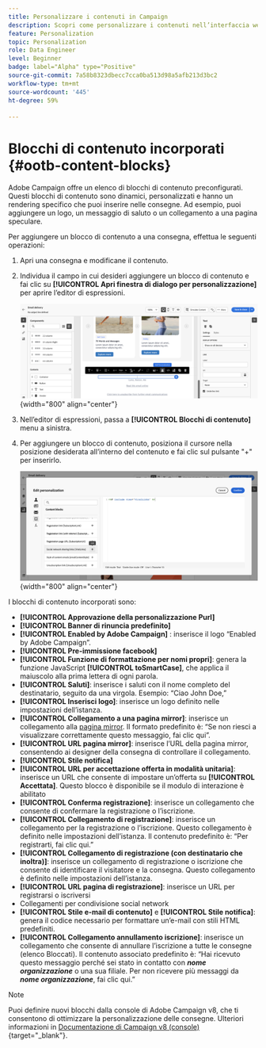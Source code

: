 ```yaml
---
title: Personalizzare i contenuti in Campaign
description: Scopri come personalizzare i contenuti nell’interfaccia web di Adobe Campaign
feature: Personalization
topic: Personalization
role: Data Engineer
level: Beginner
badge: label="Alpha" type="Positive"
source-git-commit: 7a58b8323dbecc7cca0ba513d98a5afb213d3bc2
workflow-type: tm+mt
source-wordcount: '445'
ht-degree: 59%

---
```



# Blocchi di contenuto incorporati {#ootb-content-blocks}

Adobe Campaign offre un elenco di blocchi di contenuto preconfigurati. Questi blocchi di contenuto sono dinamici, personalizzati e hanno un rendering specifico che puoi inserire nelle consegne. Ad esempio, puoi aggiungere un logo, un messaggio di saluto o un collegamento a una pagina speculare.

Per aggiungere un blocco di contenuto a una consegna, effettua le seguenti operazioni:

1. Apri una consegna e modificane il contenuto.

1. Individua il campo in cui desideri aggiungere un blocco di contenuto e fai clic su **[!UICONTROL Apri finestra di dialogo per personalizzazione]** per aprire l’editor di espressioni.

   ![](assets/content-block-access.png){width="800" align="center"}

1. Nell’editor di espressioni, passa a **[!UICONTROL Blocchi di contenuto]** menu a sinistra.

1. Per aggiungere un blocco di contenuto, posiziona il cursore nella posizione desiderata all’interno del contenuto e fai clic sul pulsante &quot;+&quot; per inserirlo.

   ![](assets/content-blocks.png){width="800" align="center"}

I blocchi di contenuto incorporati sono:

* **[!UICONTROL Approvazione della personalizzazione Purl]**
* **[!UICONTROL Banner di rinuncia predefinito]**
* **[!UICONTROL Enabled by Adobe Campaign]** : inserisce il logo “Enabled by Adobe Campaign”.
* **[!UICONTROL Pre-immissione facebook]**
* **[!UICONTROL Funzione di formattazione per nomi propri]**: genera la funzione JavaScript **[!UICONTROL toSmartCase]**, che applica il maiuscolo alla prima lettera di ogni parola.
* **[!UICONTROL Saluti]**: inserisce i saluti con il nome completo del destinatario, seguito da una virgola. Esempio: “Ciao John Doe,” 
* **[!UICONTROL Inserisci logo]**: inserisce un logo definito nelle impostazioni dell’istanza.
* **[!UICONTROL Collegamento a una pagina mirror]**: inserisce un collegamento alla [pagina mirror](../content/mirror-page.md). Il formato predefinito è: “Se non riesci a visualizzare correttamente questo messaggio, fai clic qui”.
* **[!UICONTROL URL pagina mirror]**: inserisce l’URL della pagina mirror, consentendo ai designer della consegna di controllare il collegamento.
* **[!UICONTROL Stile notifica]**
* **[!UICONTROL URL per accettazione offerta in modalità unitaria]**: inserisce un URL che consente di impostare un’offerta su **[!UICONTROL Accettata]**. Questo blocco è disponibile se il modulo di interazione è abilitato
* **[!UICONTROL Conferma registrazione]**: inserisce un collegamento che consente di confermare la registrazione o l’iscrizione.
* **[!UICONTROL Collegamento di registrazione]**: inserisce un collegamento per la registrazione o l’iscrizione. Questo collegamento è definito nelle impostazioni dell’istanza. Il contenuto predefinito è: “Per registrarti, fai clic qui.”
* **[!UICONTROL Collegamento di registrazione (con destinatario che inoltra)]**: inserisce un collegamento di registrazione o iscrizione che consente di identificare il visitatore e la consegna. Questo collegamento è definito nelle impostazioni dell’istanza.
* **[!UICONTROL URL pagina di registrazione]**: inserisce un URL per registrarsi o iscriversi
* Collegamenti per condivisione social network
* **[!UICONTROL Stile e-mail di contenuto]** e **[!UICONTROL Stile notifica]**: genera il codice necessario per formattare un’e-mail con stili HTML predefiniti.
* **[!UICONTROL Collegamento annullamento iscrizione]**: inserisce un collegamento che consente di annullare l’iscrizione a tutte le consegne (elenco Bloccati). Il contenuto associato predefinito è: “Hai ricevuto questo messaggio perché sei stato in contatto con ***nome organizzazione*** o una sua filiale. Per non ricevere più messaggi da ***nome organizzazione***, fai clic qui.”

>[!NOTE]
>
>Puoi definire nuovi blocchi dalla console di Adobe Campaign v8, che ti consentono di ottimizzare la personalizzazione delle consegne. Ulteriori informazioni in [Documentazione di Campaign v8 (console)](https://experienceleague.adobe.com/docs/campaign/campaign-v8/campaigns/send/personalize/personalization-blocks.html#create-custom-personalization-blocks){target="_blank"}.

